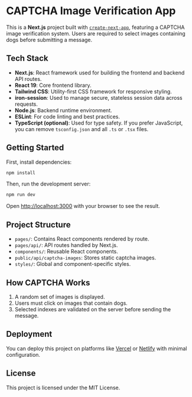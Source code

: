 # CAPTCHA Image Verification App

This is a **Next.js** project built with [`create-next-app`](https://github.com/vercel/next.js/tree/canary/packages/create-next-app), featuring a CAPTCHA image verification system. Users are required to select images containing dogs before submitting a message.

## Tech Stack

- **Next.js**: React framework used for building the frontend and backend API routes.
- **React 19**: Core frontend library.
- **Tailwind CSS**: Utility-first CSS framework for responsive styling.
- **iron-session**: Used to manage secure, stateless session data across requests.
- **Node.js**: Backend runtime environment.
- **ESLint**: For code linting and best practices.
- **TypeScript (optional)**: Used for type safety. If you prefer JavaScript, you can remove `tsconfig.json` and all `.ts` or `.tsx` files.

## Getting Started

First, install dependencies:

```bash
npm install
```

Then, run the development server:

```bash
npm run dev
```

Open [http://localhost:3000](http://localhost:3000) with your browser to see the result.

## Project Structure

- `pages/`: Contains React components rendered by route.
- `pages/api/`: API routes handled by Next.js.
- `components/`: Reusable React components.
- `public/api/captcha-images`: Stores static captcha images.
- `styles/`: Global and component-specific styles.

## How CAPTCHA Works

1. A random set of images is displayed.
2. Users must click on images that contain dogs.
3. Selected indexes are validated on the server before sending the message.

## Deployment

You can deploy this project on platforms like [Vercel](https://vercel.com) or [Netlify](https://www.netlify.com/) with minimal configuration.

## License

This project is licensed under the MIT License.
